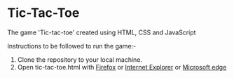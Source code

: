# Tic-Tac-Toe
The game 'Tic-tac-toe' created using HTML, CSS and JavaScript

Instructions to be followed to run the game:-
1. Clone the repository to your local machine.
2. Open tic-tac-toe.html with [Firefox](https://www.mozilla.org/en-US/firefox/new/) or [Internet Explorer](https://www.microsoft.com/en-us/download/internet-explorer.aspx) or [Microsoft edge](https://www.microsoft.com/en-in/windows/microsoft-edge)
